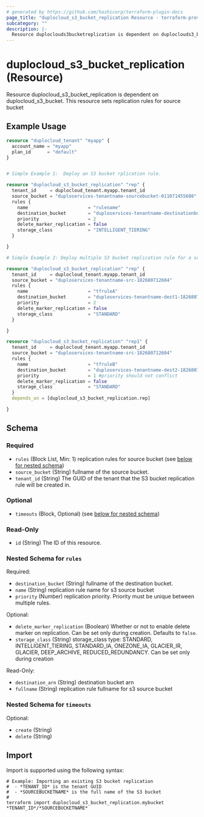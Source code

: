 ```yaml
---
# generated by https://github.com/hashicorp/terraform-plugin-docs
page_title: "duplocloud_s3_bucket_replication Resource - terraform-provider-duplocloud"
subcategory: ""
description: |-
  Resource duploclouds3bucketreplication is dependent on duploclouds3_bucket. This resource sets replication rules for source bucket
---
```


# duplocloud_s3_bucket_replication (Resource)

Resource duplocloud_s3_bucket_replication is dependent on duplocloud_s3_bucket. This resource sets replication rules for source bucket

## Example Usage

```terraform
resource "duplocloud_tenant" "myapp" {
  account_name = "myapp"
  plan_id      = "default"
}


# Simple Example 1:  Deploy an S3 bucket rplication rule.

resource "duplocloud_s3_bucket_replication" "rep" {
  tenant_id     = duplocloud_tenant.myapp.tenant_id
  source_bucket = "duploservices-tenantname-sourcebucket-011071455608"
  rules {
    name                      = "rulename"
    destination_bucket        = "duploservices-tenantname-destinationbucket-011071455608"
    priority                  = 2
    delete_marker_replication = false
    storage_class             = "INTELLIGENT_TIERING"
  }

}

# Simple Example 2: Deploy multiple S3 bucket replication rule for a source bucket

resource "duplocloud_s3_bucket_replication" "rep" {
  tenant_id     = duplocloud_tenant.myapp.tenant_id
  source_bucket = "duploservices-tenantname-src-182680712604"
  rules {
    name                      = "tfruleA"
    destination_bucket        = "duploservices-tenantname-dest1-182680712604"
    priority                  = 2
    delete_marker_replication = false
    storage_class             = "STANDARD"
  }

}

resource "duplocloud_s3_bucket_replication" "rep1" {
  tenant_id     = duplocloud_tenant.myapp.tenant_id
  source_bucket = "duploservices-tenantname-src-182680712604"
  rules {
    name                      = "tfruleB"
    destination_bucket        = "duploservices-tenantname-dest2-182680712604"
    priority                  = 1 #priority should not conflict
    delete_marker_replication = false
    storage_class             = "STANDARD"
  }
  depends_on = [duplocloud_s3_bucket_replication.rep]

}
```

<!-- schema generated by tfplugindocs -->
## Schema

### Required

- `rules` (Block List, Min: 1) replication rules for source bucket (see [below for nested schema](#nestedblock--rules))
- `source_bucket` (String) fullname of the source bucket.
- `tenant_id` (String) The GUID of the tenant that the S3 bucket replication rule will be created in.

### Optional

- `timeouts` (Block, Optional) (see [below for nested schema](#nestedblock--timeouts))

### Read-Only

- `id` (String) The ID of this resource.

<a id="nestedblock--rules"></a>
### Nested Schema for `rules`

Required:

- `destination_bucket` (String) fullname of the destination bucket.
- `name` (String) replication rule name for s3 source bucket
- `priority` (Number) replication priority. Priority must be unique between multiple rules.

Optional:

- `delete_marker_replication` (Boolean) Whether or not to enable delete marker on replication. Can be set only during creation. Defaults to `false`.
- `storage_class` (String) storage_class type: STANDARD, INTELLIGENT_TIERING, STANDARD_IA, ONEZONE_IA, GLACIER_IR, GLACIER, DEEP_ARCHIVE, REDUCED_REDUNDANCY. Can be set only during creation

Read-Only:

- `destination_arn` (String) destination bucket arn
- `fullname` (String) replication rule fullname for s3 source bucket


<a id="nestedblock--timeouts"></a>
### Nested Schema for `timeouts`

Optional:

- `create` (String)
- `delete` (String)

## Import

Import is supported using the following syntax:

```shell
# Example: Importing an existing S3 bucket replication
#  - *TENANT_ID* is the tenant GUID
#  - *SOURCEBUCKETNAME* is the full name of the S3 bucket
#
terraform import duplocloud_s3_bucket_replication.mybucket *TENANT_ID*/*SOURCEBUCKETNAME*
```
